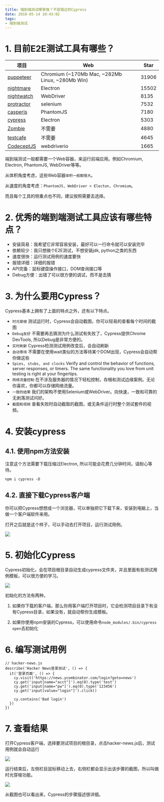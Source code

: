 ```yaml
---
title: 端到端测试哪家强？不容错过的Cypress
date: 2018-05-14 10:43:02
tags:
- 端到端测试
---
```


# 1. 目前E2E测试工具有哪些？

项目 | Web | Star
---|--- | ---
[puppeteer](https://github.com/GoogleChrome/puppeteer) | Chromium (~170Mb Mac, ~282Mb Linux, ~280Mb Win) | 31906
[nightmare](https://github.com/segmentio/nightmare) | Electron |15502
[nightwatch](https://github.com/nightwatchjs/nightwatch) |WebDriver | 8135
[protractor](https://github.com/angular/protractor) | selenium |7532
[casperjs](https://github.com/casperjs/casperjs) |PhantomJS |7180
[cypress](https://github.com/cypress-io/cypress) | Electron | 5303
[Zombie](https://github.com/assaf/zombie) | 不需要 | 4880
[testcafe](https://github.com/DevExpress/testcafe) | 不需要 |4645
[CodeceptJS](https://github.com/Codeception/CodeceptJS) | webdriverio |  1665

端到端测试一般都需要一个Web容器，来运行前端应用。例如Chromium, Electron, PhantomJS, WebDriver等等。

从体积角度考虑，这些Web容器`体积一般都很大`。

从速度的角度考虑：`PhantomJS, WebDriver < Electon, Chromium`。

而且每个工具的侧重点也不同，建议按照需要去选择。

# 2. 优秀的端到端测试工具应该有哪些特点？

- 安装简易：我希望它非常容易安装，最好可以一行命令就可以安装完毕
- 依赖较少：我只想做个E2E测试，不想安装jdk, python之类的东西
- 速度很快：运行测试用例的速度要快
- 报错详细：详细的报错
- API完备：鼠标键盘操作接口，DOM查询接口等
- Debug方便：出错了可以很方便的调试，而不是去猜



# 3. 为什么要用Cypress？

Cypress基本上拥有了上面的特点之外，还有以下特点。

- `时光穿梭` 测试运行时，Cypress会自动截图，你可以轻易的查看每个时间的截图
- `Debug友好` 不需要再去猜测为什么测试有失败了，Cypress提供Chrome DevTools, 所以Debug是非常方便的。
- `实时刷新` Cypress检测测试用例改变后，会自动刷新
- `自动等待` 不需要在使用wait类似的方法等待某个DOM出现，Cypress会自动帮你做这些
- `Spies, stubs, and clocks` Verify and control the behavior of functions, server responses, or timers. The same functionality you love from unit testing is right at your fingertips.
- `网络流量控制` 在不涉及服务器的情况下轻松控制，存根和测试边缘案例。无论你喜欢，你都可以存储网络流量。
- `一致的结果` 我们的架构不使用Selenium或WebDriver。向快速，一致和可靠的无剥落测试问好。
- `截图和视频` 查看失败时自动截取的截图，或无条件运行时整个测试套件的视频。

# 4. 安装cypress

## 4.1. 使用npm方法安装

注意这个方法需要下载压缩过Electron, 所以可能会花费几分钟时间，请耐心等待。

```
npm i cypress -D
```

## 4.2. 直接下载Cypress客户端

你可以把Cypress想想成一个浏览器，可以单独把它下载下来，安装到电脑上，当做一个客户端软件来用。

打开之后就是这个样子，可以手动去打开项目，运行测试用例。

![](/images/20180516092612_wiNNiZ_Jietu20180516-092604.jpeg)


# 5. 初始化Cypress

Cypress初始化，会在项目根目录自动生成cypress文件夹，并且里面有些测试用例模板，可以很方便的学习。

![](/images/20180516092918_zwtp3h_Jietu20180516-092911.jpeg)

初始化的方法有两种。
1. 如果你下载的客户端，那么你用客户端打开项目时，它会检测项目目录下有没有Cypress目录，如果没有，就自动帮你生成模板。

2. 如果你使用npm安装的Cypress，可以使用命令`node_modules/.bin/cypress open`去初始化

# 6. 编写测试用例

```
// hacker-news.js
describe('Hacker News登录测试', () => {
  it('登录页面', () => {
    cy.visit('https://news.ycombinator.com/login?goto=news')
    cy.get('input[name="acct"]').eq(0).type('test')
    cy.get('input[name="pw"]').eq(0).type('123456')
    cy.get('input[value="login"]').click()

    cy.contains('Bad login')
  })
})
```

# 7. 查看结果

打开Cypress客户端，选择要测试项目的根目录，点击hacker-news.js后，测试用例就会自动运行

![](/images/20180517162959_83xejF_Jietu20180517-162945.jpeg)


运行结束后，左侧栏目鼠标移动上去，右侧栏都会显示出该步骤的截图，所以叫做时光穿梭功能。

![](/images/20180517164346_Lipgu6_Jietu20180517-163217.jpeg)

从截图也可以看出来，Cypress的步骤描述很详细。
